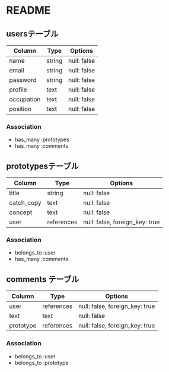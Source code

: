 # README

## usersテーブル

| Column    | Type   | Options     |
| --------- | ------ | ----------- |
| name      | string | null: false |
| email     | string | null: false |
| password  | string | null: false |
| profile   | text   | null: false |
| occupation| text   | null: false |
| position  | text   | null: false |

### Association

- has_many :prototypes
- has_many :comments

## prototypesテーブル

| Column     | Type      | Options                        |
| ---------- | --------- | ------------------------------ |
| title      | string    | null: false                    |
| catch_copy | text      | null: false                    |
| concept    | text      | null: false                    |
| user       | references| null: false, foreign_key: true |

### Association

- belongs_to :user
- has_many   :comments

## comments テーブル

| Column    | Type       | Options                        |
| ------    | ---------- | ------------------------------ |
| user      | references | null: false, foreign_key: true |
| text      | text       | null: false                    |
| prototype | references | null: false, foreign_key: true |

### Association

- belongs_to :user
- belongs_to :prototype